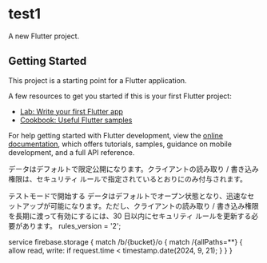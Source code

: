 # test1

A new Flutter project.

## Getting Started

This project is a starting point for a Flutter application.

A few resources to get you started if this is your first Flutter project:

- [Lab: Write your first Flutter app](https://docs.flutter.dev/get-started/codelab)
- [Cookbook: Useful Flutter samples](https://docs.flutter.dev/cookbook)

For help getting started with Flutter development, view the
[online documentation](https://docs.flutter.dev/), which offers tutorials,
samples, guidance on mobile development, and a full API reference.

データはデフォルトで限定公開になります。クライアントの読み取り / 書き込み権限は、セキュリティ ルールで指定されているとおりにのみ付与されます。

テストモードで開始する
データはデフォルトでオープン状態となり、迅速なセットアップが可能になります。ただし、クライアントの読み取り / 書き込み権限を長期に渡って有効にするには、30 日以内にセキュリティ ルールを更新する必要があります。
rules_version = '2';

service firebase.storage {
  match /b/{bucket}/o {
    match /{allPaths=**} {
      allow read, write: if
          request.time < timestamp.date(2024, 9, 21);
    }
  }
}